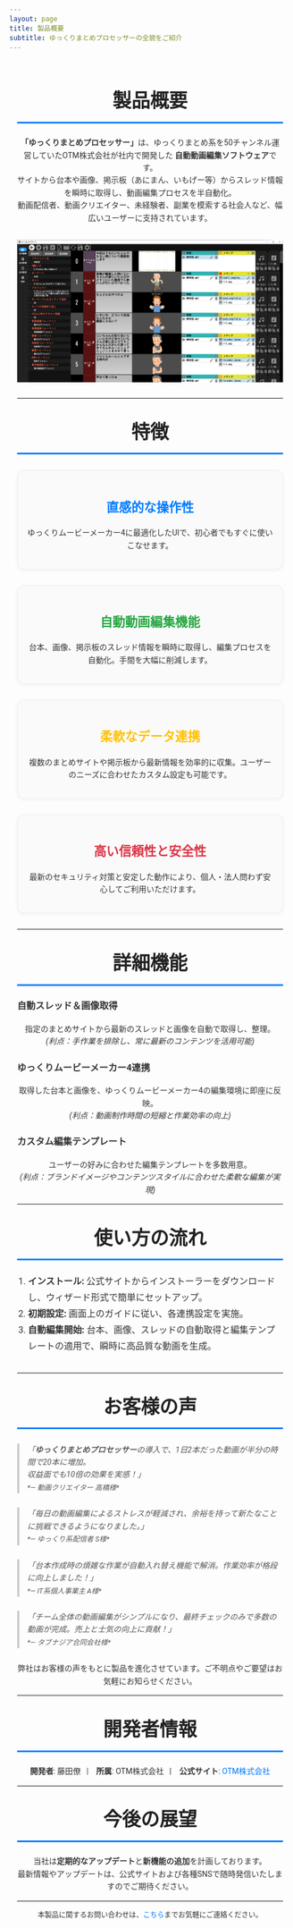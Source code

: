 ```yaml
---
layout: page
title: 製品概要
subtitle: ゆっくりまとめプロセッサーの全貌をご紹介
---
```


<style>
  /* Google Fonts の読み込み */
  @import url('https://fonts.googleapis.com/css2?family=Roboto:wght@400;500;700&display=swap');

  /* 全体の基本設定 */
  .page-content {
    font-family: 'Roboto', sans-serif;
    line-height: 1.6;
    color: #333;
    max-width: 900px;
    margin: 0 auto;
    padding: 1em;
  }
  /* セクション見出し */
  .section-title {
    text-align: center;
    font-size: 2.4em;
    margin-top: 1em;
    margin-bottom: 0.7em;
    color: #222;
    border-bottom: 3px solid #007BFF;
    padding-bottom: 0.3em;
  }
  /* カルーセル全体 */
  .carousel {
    position: relative;
    width: 100%;
    overflow: hidden;
    margin: 2em 0;
  }
  .carousel-track {
    display: flex;
    transition: transform 0.5s ease-in-out;
    list-style: none;
    padding: 0;
    margin: 0;
  }
  .carousel-slide {
    position: relative;
    min-width: 100%;
    box-sizing: border-box;
  }
  .carousel-slide img {
    width: 100%;
    display: block;
    /* ツールチップ用に title 属性を利用（HTML 側で設定） */
  }
  /* インジケーターをカルーセル内、画像の直下に配置 */
  .carousel-indicators-container {
    position: absolute;
    bottom: 10px;
    left: 50%;
    transform: translateX(-50%);
    display: flex;
    gap: 0.5em;
    z-index: 10;
  }
  .carousel-indicator {
    width: 12px;
    height: 12px;
    background: rgba(255,255,255,0.6);
    border-radius: 50%;
    cursor: pointer;
    transition: background 0.3s ease;
  }
  .carousel-indicator.active {
    background: #007BFF;
  }
  /* モーダル（全画面拡大表示用） */
  .modal {
    display: none;
    position: fixed;
    z-index: 1000;
    left: 0;
    top: 0;
    width: 100vw;
    height: 100vh;
    background: rgba(0,0,0,0.9);
    justify-content: center;
    align-items: center;
    flex-direction: column;
  }
  .modal img {
    width: 60%;  /* 60% 表示 */
    height: auto;
    border-radius: 8px;
  }
  .modal .modal-info {
    color: #fff;
    margin-top: 1em;
    font-size: 1.2em;
  }
  .modal .close-modal {
    position: absolute;
    top: 20px;
    right: 30px;
    font-size: 2.5em;
    color: #fff;
    cursor: pointer;
    transition: color 0.3s ease;
  }
  .modal .close-modal:hover {
    color: #ccc;
  }
  /* 以下は既存のスタイル（特徴、使い方、実績など） */
  .feature-item {
    text-align: center;
    padding: 1.2em;
    margin: 2em auto;
    border: 1px solid #eee;
    border-radius: 12px;
    background-color: #fafafa;
    max-width: 700px;
    box-shadow: 0 2px 6px rgba(0,0,0,0.05);
    transition: transform 0.3s ease, box-shadow 0.3s ease;
  }
  .feature-item:hover {
    transform: translateY(-5px);
    box-shadow: 0 4px 12px rgba(0,0,0,0.15);
  }
  .feature-item h3 {
    margin-bottom: 0.7em;
    font-size: 1.6em;
  }
  .usage-list {
    max-width: 800px;
    margin: 0 auto 2em;
    font-size: 1.15em;
    line-height: 1.8;
    list-style-type: decimal;
    padding-left: 1.2em;
  }
  blockquote {
    border-left: 4px solid #ccc;
    margin: 1.8em 0;
    padding-left: 1em;
    font-style: italic;
    color: #555;
  }
  a {
    color: #007BFF;
    text-decoration: none;
    transition: color 0.3s ease;
  }
  a:hover {
    color: #0056b3;
    text-decoration: underline;
  }
  @media screen and (max-width: 768px) {
    .section-title { font-size: 2em; }
  }
</style>

<div class="page-content">
  <!-- 製品概要のイントロダクション -->
  <h2 class="section-title">製品概要</h2>
  <p style="text-align: center;">
    <strong>「ゆっくりまとめプロセッサー」</strong>は、ゆっくりまとめ系を50チャンネル運営していたOTM株式会社が社内で開発した
    <strong>自動動画編集ソフトウェア</strong>です。<br>
    サイトから台本や画像、掲示板（あにまん、いもげー等）からスレッド情報を瞬時に取得し、動画編集プロセスを半自動化。<br>
    動画配信者、動画クリエイター、未経験者、副業を模索する社会人など、幅広いユーザーに支持されています。
  </p>

  <!-- カルーセル -->
  <div class="carousel">
    <ul class="carousel-track">
      <li class="carousel-slide">
        <img src="/assets/img/製品イメージ1.png" alt="製品イメージ1" class="carousel-image" title="Click to enlarge">
      </li>
      <li class="carousel-slide">
        <img src="/assets/img/製品イメージ2.png" alt="製品イメージ2" class="carousel-image" title="Click to enlarge">
      </li>
      <li class="carousel-slide">
        <img src="/assets/img/製品イメージ3.png" alt="製品イメージ3" class="carousel-image" title="Click to enlarge">
      </li>
    </ul>
    <!-- インジケーターをカルーセル内、画像の直下に配置 -->
    <div class="carousel-indicators-container">
      <div class="carousel-indicators"></div>
    </div>
  </div>

  <hr>

  <!-- 製品の特徴 -->
  <h2 class="section-title">特徴</h2>
  <div class="feature-item">
    <h3 style="color:#007BFF;">直感的な操作性</h3>
    <p>ゆっくりムービーメーカー4に最適化したUIで、初心者でもすぐに使いこなせます。</p>
  </div>
  <div class="feature-item">
    <h3 style="color:#28A745;">自動動画編集機能</h3>
    <p>台本、画像、掲示板のスレッド情報を瞬時に取得し、編集プロセスを自動化。手間を大幅に削減します。</p>
  </div>
  <div class="feature-item">
    <h3 style="color:#FFC107;">柔軟なデータ連携</h3>
    <p>複数のまとめサイトや掲示板から最新情報を効率的に収集。ユーザーのニーズに合わせたカスタム設定も可能です。</p>
  </div>
  <div class="feature-item">
    <h3 style="color:#DC3545;">高い信頼性と安全性</h3>
    <p>最新のセキュリティ対策と安定した動作により、個人・法人問わず安心してご利用いただけます。</p>
  </div>

  <hr>

  <!-- 詳細な機能説明 -->
  <h2 class="section-title">詳細機能</h2>
  <h3 class="subsection-title">自動スレッド＆画像取得</h3>
  <p style="text-align: center;">
    指定のまとめサイトから最新のスレッドと画像を自動で取得し、整理。<br>
    <em>(利点：手作業を排除し、常に最新のコンテンツを活用可能)</em>
  </p>
  <h3 class="subsection-title">ゆっくりムービーメーカー4連携</h3>
  <p style="text-align: center;">
    取得した台本と画像を、ゆっくりムービーメーカー4の編集環境に即座に反映。<br>
    <em>(利点：動画制作時間の短縮と作業効率の向上)</em>
  </p>
  <h3 class="subsection-title">カスタム編集テンプレート</h3>
  <p style="text-align: center;">
    ユーザーの好みに合わせた編集テンプレートを多数用意。<br>
    <em>(利点：ブランドイメージやコンテンツスタイルに合わせた柔軟な編集が実現)</em>
  </p>

  <hr>

  <!-- 使い方の流れ -->
  <h2 class="section-title">使い方の流れ</h2>
  <ol class="usage-list">
    <li><strong>インストール:</strong> 公式サイトからインストーラーをダウンロードし、ウィザード形式で簡単にセットアップ。</li>
    <li><strong>初期設定:</strong> 画面上のガイドに従い、各連携設定を実施。</li>
    <li><strong>自動編集開始:</strong> 台本、画像、スレッドの自動取得と編集テンプレートの適用で、瞬時に高品質な動画を生成。</li>
  </ol>

  <hr>

  <!-- お客様の声 -->
  <h2 class="section-title">お客様の声</h2>
  <blockquote>
    「<strong>ゆっくりまとめプロセッサー</strong>の導入で、1日2本だった動画が半分の時間で20本に増加。<br>
    収益面でも10倍の効果を実感！」<br>
    <span style="font-size:0.9em;">*— 動画クリエイター 高橋様*</span>
  </blockquote>
  <blockquote>
    「毎日の動画編集によるストレスが軽減され、余裕を持って新たなことに挑戦できるようになりました。」<br>
    <span style="font-size:0.9em;">*— ゆっくり系配信者 S様*</span>
  </blockquote>
  <blockquote>
    「台本作成時の煩雑な作業が自動入れ替え機能で解消。作業効率が格段に向上しました！」<br>
    <span style="font-size:0.9em;">*— IT系個人事業主 A様*</span>
  </blockquote>
  <blockquote>
    「チーム全体の動画編集がシンプルになり、最終チェックのみで多数の動画が完成。売上と士気の向上に貢献！」<br>
    <span style="font-size:0.9em;">*— タブナジア合同会社様*</span>
  </blockquote>
  <p style="text-align: center;">
    弊社はお客様の声をもとに製品を進化させています。ご不明点やご要望はお気軽にお知らせください。
  </p>

  <hr>

  <!-- 開発者・企業情報 -->
  <h2 class="section-title">開発者情報</h2>
  <p style="text-align: center;">
    <strong>開発者</strong>: 藤田僚&nbsp;&nbsp;&nbsp;|&nbsp;&nbsp;&nbsp;
    <strong>所属</strong>: OTM株式会社&nbsp;&nbsp;&nbsp;|&nbsp;&nbsp;&nbsp;
    <strong>公式サイト</strong>: <a href="https://your-company-website.example" target="_blank">OTM株式会社</a>
  </p>

  <hr>

  <!-- 今後の展望 -->
  <h2 class="section-title">今後の展望</h2>
  <p style="text-align: center;">
    当社は<strong>定期的なアップデート</strong>と<strong>新機能の追加</strong>を計画しております。<br>
    最新情報やアップデートは、公式サイトおよび各種SNSで随時発信いたしますのでご期待ください。
  </p>

  <hr>

  <!-- フッター用情報 -->
  <p style="text-align: center; font-size: 0.9em;">
    本製品に関するお問い合わせは、<a href="mailto:fujita.otm@gmail.com">こちら</a>までお気軽にご連絡ください。
  </p>
</div>

<!-- モーダル（全画面拡大表示用） -->
<div id="modal" class="modal">
  <span class="close-modal">&times;</span>
  <img id="modal-image" src="" alt="">
  <div class="modal-info" id="modal-info"></div>
</div>

<script>
  /* カルーセル処理 */
  const track = document.querySelector('.carousel-track');
  const slides = Array.from(track.children);
  let currentSlideIndex = 0;
  const slideCount = slides.length;

  // 配置: 各スライドを横に並べる
  slides.forEach((slide, index) => {
    slide.style.left = index * 100 + '%';
  });

  const moveToSlide = (index) => {
    track.style.transform = 'translateX(-' + index * 100 + '%)';
    currentSlideIndex = index;
    updateIndicators(index);
  };

  // インジケーター作成
  const indicatorsContainer = document.querySelector('.carousel-indicators');
  indicatorsContainer.innerHTML = '';
  for (let i = 0; i < slideCount; i++) {
    const dot = document.createElement('div');
    dot.classList.add('carousel-indicator');
    if (i === 0) dot.classList.add('active');
    dot.setAttribute('data-slide', i);
    indicatorsContainer.appendChild(dot);
  }
  const updateIndicators = (index) => {
    document.querySelectorAll('.carousel-indicator').forEach((dot, i) => {
      dot.classList.toggle('active', i === index);
    });
  };

  // インジケータークリック
  document.querySelectorAll('.carousel-indicator').forEach(dot => {
    dot.addEventListener('click', (e) => {
      const index = parseInt(e.target.getAttribute('data-slide'));
      moveToSlide(index);
    });
  });

  // 自動再生（5秒ごと）
  setInterval(() => {
    const nextIndex = (currentSlideIndex + 1) % slideCount;
    moveToSlide(nextIndex);
  }, 5000);

  /* モーダル（全画面拡大表示）の処理 */
  const modal = document.getElementById('modal');
  const modalImage = document.getElementById('modal-image');
  const modalInfo = document.getElementById('modal-info');
  const closeModal = document.querySelector('.close-modal');

  document.querySelectorAll('.carousel-image').forEach((img, index) => {
    img.addEventListener('click', () => {
      modal.style.display = 'flex';
      modalImage.src = img.src;
      modalInfo.textContent = '画像 ' + (index + 1) + ' / ' + slideCount;
    });
  });

  closeModal.addEventListener('click', () => {
    modal.style.display = 'none';
  });
  window.addEventListener('click', (e) => {
    if (e.target === modal) {
      modal.style.display = 'none';
    }
  });
</script>
